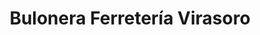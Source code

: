 ---
title: "Bulonera Ferretería Virasoro"
url: /gobernador-virasoro/bulonera-ferreteria-virasoro/
shop: Eisenwaren
---